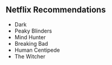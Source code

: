 ## Netflix Recommendations
+ Dark
+ Peaky Blinders
+ Mind Hunter
+ Breaking Bad
+ Human Centipede
+ The Witcher
